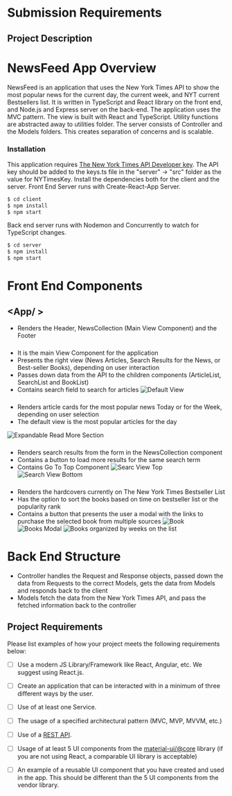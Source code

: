 # Submission Requirements
## Project Description
# NewsFeed App Overview
NewsFeed is an application that uses the New York Times API to show the most popular news for the current day, the current week, and NYT current Bestsellers list. It is written in TypeScript and React library on the front end, and Node.js and Express server on the back-end. The application uses the MVC pattern. The view is built with React and TypeScript. Utility functions are abstracted away to utilities folder. The server consists of Controller and the Models folders. This creates separation of concerns and is scalable.

### Installation
This application requires [The New York Times API Developer key](https://developer.nytimes.com/get-started). The API key should be added to the keys.ts file in the "server" -> "src" folder as the value for NYTimesKey.
Install the dependencies both for the client and the server.
Front End Server runs with Create-React-App Server.
```sh
$ cd client
$ npm install
$ npm start
```

Back end server runs with Nodemon and Concurrently to watch for TypeScript changes.
```sh
$ cd server
$ npm install
$ npm start
```

# Front End Components

## <App/ >
- Renders the Header, NewsCollection (Main View Component) and the Footer

### <NewsCollection />
- It is the main View Component for the application
- Presents the right view (News Articles, Search Results for the News, or Best-seller Books), depending on user interaction
- Passes down data from the API to the children components (ArticleList, SearchList and BookList)
- Contains search field to search for articles
![Default View](https://github.com/ychamanova/newsfeed_app/blob/main/screenshots/main-view.png)

 ### <ArticleList />
- Renders article cards for the most popular news Today or for the Week, depending on user selection
- The default view is the most popular articles for the day

![Expandable Read More Section](https://github.com/ychamanova/newsfeed_app/blob/main/screenshots/news-read-more.png)

 ### <SearchList />
- Renders search results from the form in the NewsCollection component
- Contains a button to load more results for the same search term
- Contains Go To Top Component
![Searc View Top](./screenshots/search-view-top.png)
![Search View Bottom](./screenshots/search-view-bottom.png)

 ### <BookList />
- Renders the hardcovers currently on The New York Times Bestseller List
- Has the option to sort the books based on time on bestseller list or the popularity rank
- Contains a button that presents the user a modal with the links to purchase the selected book from multiple sources
![Book](./screenshots/book.png)
![Books Modal](./screenshots/books-modal.png)
![Books organized by weeks on the list](./screenshots/books-view-by-week.png)

# Back End Structure
- Controller handles the Request and Response objects, passed down the data from Requests to the correct Models, gets the data from Models and responds back to the client
- Models fetch the data from the New York Times API, and pass the fetched information back to the controller




## Project Requirements
Please list examples of how your project meets the following requirements below:
- [ ] Use a modern JS Library/Framework like React, Angular, etc. We suggest using React.js.

- [ ] Create an application that can be interacted with in a minimum of three different ways by the user.

- [ ] Use of at least one Service.

- [ ] The usage of a specified architectural pattern (MVC, MVP, MVVM,  etc.)

- [ ] Use of a [REST API](https://medium.com/@arteko/the-best-way-to-use-rest-apis-in-swift-95e10696c980).
- [ ] Usage of at least 5 UI components from the [material-ui/@core](https://material-ui.com/) library (if you are not using React, a comparable UI library is acceptable)

- [ ] An example of a reusable UI component that you have created and used in the app. This should be different than the 5 UI components from the vendor library.
